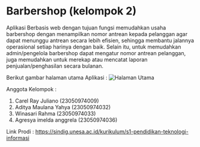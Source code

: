 # Barbershop (kelompok 2)
Aplikasi Berbasis web dengan tujuan fungsi memudahkan usaha barbershop dengan menampilkan nomor antrean kepada pelanggan agar dapat menunggu antrean secara lebih efisien, sehingga membantu jalannya operasional setiap harinya dengan baik. Selain itu, untuk memudahkan admin/pengelola barbershop dapat mengatur nomor antrean pelanggan, juga memudahkan untuk merekap atau mencatat laporan penjualan/penghasilan secara bulanan.

Berikut gambar halaman utama Aplikasi :
![Halaman Utama](https://github.com/user-attachments/assets/3a9a7c0b-4c16-4152-a4ff-2122e6d14fd6)

Anggota Kelompok : 
1. Carel Ray Juliano (23050974009)
2. Aditya Maulana Yahya (23050974032)
3. Winasari Rahma (23050974033)
4. Agresya imelda anggrela (23050974036)

Link Prodi : https://sindig.unesa.ac.id/kurikulum/s1-pendidikan-teknologi-informasi

